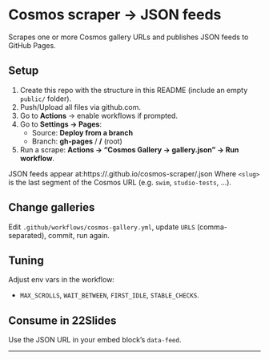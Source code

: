 # Cosmos scraper → JSON feeds

Scrapes one or more Cosmos gallery URLs and publishes JSON feeds to GitHub Pages.

## Setup
1. Create this repo with the structure in this README (include an empty `public/` folder).
2. Push/Upload all files via github.com.
3. Go to **Actions** → enable workflows if prompted.
4. Go to **Settings → Pages**:
   - Source: **Deploy from a branch**
   - Branch: **gh-pages** / **/** (root)
5. Run a scrape: **Actions → “Cosmos Gallery → gallery.json” → Run workflow**.

JSON feeds appear at:https://.github.io/cosmos-scraper/.json
Where `<slug>` is the last segment of the Cosmos URL (e.g. `swim`, `studio-tests`, …).

## Change galleries
Edit `.github/workflows/cosmos-gallery.yml`, update `URLS` (comma-separated), commit, run again.

## Tuning
Adjust env vars in the workflow:
- `MAX_SCROLLS`, `WAIT_BETWEEN`, `FIRST_IDLE`, `STABLE_CHECKS`.

## Consume in 22Slides
Use the JSON URL in your embed block’s `data-feed`.

---
